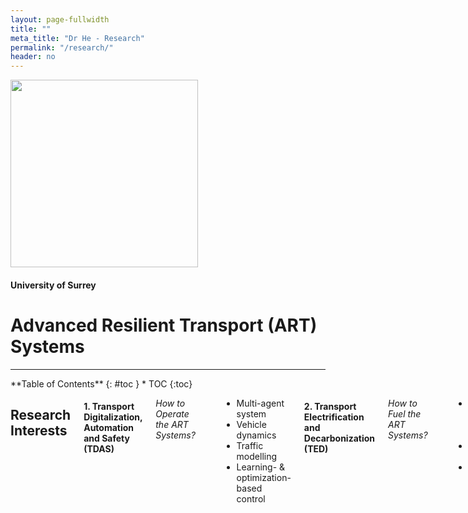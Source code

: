 ```yaml
---
layout: page-fullwidth
title: ""
meta_title: "Dr He - Research"
permalink: "/research/"
header: no
---
```


<img src="{{ site.urlimg }}logo/surrey_art_600x190.jpg" alt="" width="300">

<h4>University of Surrey</h4>

<h1>Advanced Resilient Transport (ART) Systems</h1>

----

<div class="row">
<div class="medium-4 medium-push-8 columns" markdown="1">
<div class="panel radius" markdown="1">
**Table of Contents**
{: #toc }
*  TOC
{:toc}
</div>
</div><!-- /.medium-4.columns -->

<div class="medium-8 medium-pull-4 columns" markdown="1">

## Research Interests

#### **1. Transport Digitalization, Automation and Safety (TDAS)**

*How to Operate the ART Systems?*

----
- Multi-agent system
- Vehicle dynamics
- Traffic modelling
- Learning- & optimization-based control

#### **2. Transport Electrification and Decarbonization (TED)**<br>

*How to Fuel the ART Systems?*

----
- Energy/battery management of electrified powertrain
- Renewable fuels
- Multi-objective optimal design

#### **3. Geo-Spatiotemporal Sensing and Data Mining (GSDM)**

*How to Monitor the ART Systems?*

----
- Vehicle trajectories & traffic flow
- Vehicle diagnostics 
- Satellite/drone thermal infrared (TIR) imaging & computer vision

#### **1. Public Collaborations**
----
<div class="row t30">
    <div class="medium-4 columns">
    <figure>
        <img src="https://securesustain.org/wp-content/uploads/2019/04/Joint-Research-Centre.jpg" alt="">
        <figcaption style="text-align: center"><a href="https://ec.europa.eu/info/departments/joint-research-centre_en" target="_blank">European Commission - Joint Research Centre (JRC)</a></figcaption>
    </figure>
    </div><!-- /.medium-4.columns -->

    <div class="medium-4 columns">
    <figure>
        <img src="https://assets.publishing.service.gov.uk/government/uploads/system/uploads/organisation/logo/31/UKSA_logo_RGB_60pc.jpg" alt="">
        <figcaption style="text-align: center"><a href="https://www.gov.uk/government/organisations/uk-space-agency" target="_blank">UK Space Agency</a></figcaption>
    </figure>
    </div><!-- /.medium-4.columns -->

    <div class="medium-4 columns">
    <figure>
        <!-- <img src="https://www.cambridge.gov.uk/media/6830/ccc-logo-600.png" alt="" width="150" style="display: block;margin-left: auto; margin-right: auto;"> -->
        <img src="https://www.cambridge.gov.uk/media/6830/ccc-logo-600.png" alt="">
        <figcaption style="text-align: center"><a href="https://www.cambridge.gov.uk/" target="_blank">Cambridge City Council</a></figcaption>
    </figure>
    </div><!-- /.medium-4.columns -->
</div><!-- /.row -->

#### **2. Industrial Collaborations**
----
<div class="row t30">
    <div class="medium-4 columns">
    <figure>
        <img src="https://upload.wikimedia.org/wikipedia/commons/9/92/BYD_Brazil_company.png" alt="">
        <figcaption style="text-align: center"><a href="https://www.byd.com/" target="_blank">BYD Auto</a></figcaption>
    </figure>
    </div><!-- /.medium-4.columns -->

    <div class="medium-4 columns">
    <figure>
        <img src="https://www.aimsun.com/wp-content/uploads/2020/03/Aimsun_Vertical_logo.jpg" alt="">
        <figcaption style="text-align: center"><a href="https://www.aimsun.com/" target="_blank">Siemens - Aimsun</a></figcaption>
    </figure>
    </div><!-- /.medium-4.columns -->

    <div class="medium-4 columns">
    <figure>
        <img src="https://media-exp1.licdn.com/dms/image/C560BAQH9BIly8_1USQ/company-logo_200_200/0/1602834122245?e=2147483647&v=beta&t=P9cTdL3WFCn-rcR0HEDnzTvY7YOQOqCyz3QWLimt1Vw" alt="">
        <figcaption style="text-align: center"><a href="https://www.super-sharp.com/" target="_blank">Super-Sharp Space Systems (S4)</a></figcaption>
    </figure>
    </div><!-- /.medium-4.columns -->
</div><!-- /.row -->
<div class="row t30">
    <div class="medium-4 columns">
    <figure>
        <img src="https://www.automotivetestingtechnologyinternational.com/wp-content/uploads/2020/11/C-final-300x90.png" alt="">
        <figcaption style="text-align: center"><a href="https://zalazone.hu/" target="_blank">AVL ZalaZONE Proving Ground</a></figcaption>
    </figure>
    </div><!-- /.medium-4.columns -->
</div><!-- /.row -->

#### **3. Academic Collaborations**
----
<div class="row t30">
    <div class="medium-4 columns">
    <figure>
        <img src="https://www.cam.ac.uk/sites/www.cam.ac.uk/files/inner-images/logo.jpg" alt="">
        <figcaption style="text-align: center"><a href="https://www.cam.ac.uk/" target="_blank">University of Cambridge</a></figcaption>
    </figure>
    </div><!-- /.medium-4.columns -->

    <div class="medium-4 columns">
    <figure>
        <img src="https://integral-info.webspace.tu-dresden.de/cms_integral/wp-content/uploads/TU_Dresden_Logo_blau_HKS41.jpg" alt="">
        <figcaption style="text-align: center"><a href="https://tu-dresden.de/" target="_blank">TU Dresden</a></figcaption>
    </figure>
    </div><!-- /.medium-4.columns -->

    <div class="medium-4 columns">
    <figure>
        <img src="{{ site.urlimg }}logo/uni_fedii.jpg" alt="">
        <figcaption style="text-align: center"><a href="http://www.international.unina.it/" target="_blank">University of Naples Federico II</a></figcaption>
    </figure>
    </div><!-- /.medium-4.columns -->
</div><!-- /.row -->

<div class="row t30">
    <div class="medium-4 columns">
    <figure>
        <img src="https://upload.wikimedia.org/wikipedia/commons/thumb/9/99/ETH_Z%C3%BCrich_Logo_black.svg/330px-ETH_Z%C3%BCrich_Logo_black.svg.png" alt="">
        <figcaption style="text-align: center"><a href="https://ethz.ch/en.html" target="_blank">ETH Zurich</a></figcaption>
    </figure>
    </div><!-- /.medium-4.columns -->

    <div class="medium-4 columns">
    <figure>
        <img src="https://www.bme.hu/sites/all/themes/foo/logo.png" alt="">
        <figcaption style="text-align: center"><a href="https://www.bme.hu/?language=en" target="_blank">Budapest University of Technology and Economics</a></figcaption>
    </figure>
    </div><!-- /.medium-4.columns -->

    <div class="medium-4 columns">
    <figure>
        <img src="https://upload.wikimedia.org/wikipedia/en/thumb/5/5d/Birmingham_logo.svg/220px-Birmingham_logo.svg.png" alt="">
        <figcaption style="text-align: center"><a href="https://www.birmingham.ac.uk/" target="_blank">University of Birmingham</a></figcaption>
    </figure>
    </div><!-- /.medium-4.columns -->
</div><!-- /.row -->

<div class="row t30">
    <div class="medium-4 columns">
    <figure>
        <img src="https://upload.wikimedia.org/wikipedia/sco/thumb/d/d1/University_College_London_logo.svg/2560px-University_College_London_logo.svg.png" alt="">
        <figcaption style="text-align: center"><a href="https://www.ucl.ac.uk/" target="_blank">University College London</a></figcaption>
    </figure>
    </div><!-- /.medium-4.columns -->

    <div class="medium-4 columns">
    <figure>
        <img src="https://www.coventry.ac.uk/globalassets/media/global/04-business-section-assets/business-landing-page/logos/coventry-university-logo-landscape4.png" alt="">
        <figcaption style="text-align: center"><a href="https://www.coventry.ac.uk/" target="_blank">Coventry University</a></figcaption>
    </figure>
    </div><!-- /.medium-4.columns -->

    <div class="medium-4 columns">
    <figure>
        <img src="https://www.freelogovectors.net/wp-content/uploads/2019/02/University-of-glasgow-logo-gla.png" alt="">
        <figcaption style="text-align: center"><a href="https://www.gla.ac.uk/" target="_blank">University of Glasgow</a></figcaption>
    </figure>
    </div><!-- /.medium-4.columns -->
</div><!-- /.row -->

<div class="row t30">
    <div class="medium-4 columns">
    <figure>
        <img src="https://upload.wikimedia.org/wikipedia/en/thumb/3/32/Logo_for_Imperial_College_London.svg/542px-Logo_for_Imperial_College_London.svg.png?20080420060455" alt="">
        <figcaption style="text-align: center"><a href="https://www.imperial.ac.uk/" target="_blank">Imperial College London</a></figcaption>
    </figure>
    </div><!-- /.medium-4.columns -->

    <div class="medium-4 columns">
    <figure>
        <img src="https://upload.wikimedia.org/wikipedia/commons/4/42/TUDelft_Logo.png" alt="">
        <figcaption style="text-align: center"><a href="https://www.tudelft.nl/en/" target="_blank">Delft University of Technology</a></figcaption>
    </figure>
    </div><!-- /.medium-4.columns -->

    <div class="medium-4 columns">
    <figure>
        <img src="https://seekvectorlogo.com/wp-content/uploads/2021/11/murdoch-university-vector-logo.png" alt="">
        <figcaption style="text-align: center"><a href="https://www.murdoch.edu.au/" target="_blank">Murdoch University</a></figcaption>
    </figure>
    </div><!-- /.medium-4.columns -->
</div><!-- /.row -->

<div class="row t30">
    <div class="medium-4 columns">
    <figure>
        <img src="https://www.sist.tsinghua.edu.cn/sisten/images/2.png" alt="">
        <figcaption style="text-align: center"><a href="https://www.tsinghua.edu.cn/en/" target="_blank">Tsinghua University</a></figcaption>
    </figure>
    </div><!-- /.medium-4.columns -->

    <div class="medium-4 columns">
    <figure>
        <img src="https://www.chinauniversityjobs.com/wp-content/uploads/2021/09/l%E5%8D%8E%E4%B8%AD%E7%A7%91%E6%8A%80%E5%A4%A7%E5%AD%A6logo-min.jpg" alt="">
        <figcaption style="text-align: center"><a href="http://english.hust.edu.cn/" target="_blank">Huazhong University of Science and Technology</a></figcaption>
    </figure>
    </div><!-- /.medium-4.columns -->

    <div class="medium-4 columns">
    <figure>
        <img src="https://keystoneacademic-res.cloudinary.com/image/upload/q_auto,f_auto,w_743,c_limit/element/11/116691_116626_Wuhan.jpeg" alt="">
        <figcaption style="text-align: center"><a href="http://english.whut.edu.cn/" target="_blank">Wuhan University of Technology</a></figcaption>
    </figure>
    </div><!-- /.medium-4.columns -->
</div><!-- /.row -->

<div class="row t30">
    <div class="medium-4 columns">
    <figure>
        <img src="" alt="">
        <figcaption style="text-align: center"><a href="" target="_blank"></a></figcaption>
    </figure>
    </div><!-- /.medium-4.columns -->

    <div class="medium-4 columns">
    <figure>
        <img src="" alt="">
        <figcaption style="text-align: center"><a href="" target="_blank"></a></figcaption>
    </figure>
    </div><!-- /.medium-4.columns -->

    <div class="medium-4 columns">
    <figure>
        <img src="" alt="">
        <figcaption style="text-align: center"><a href="" target="_blank"></a></figcaption>
    </figure>
    </div><!-- /.medium-4.columns -->
</div><!-- /.row -->

</div><!-- /.medium-8.columns -->
